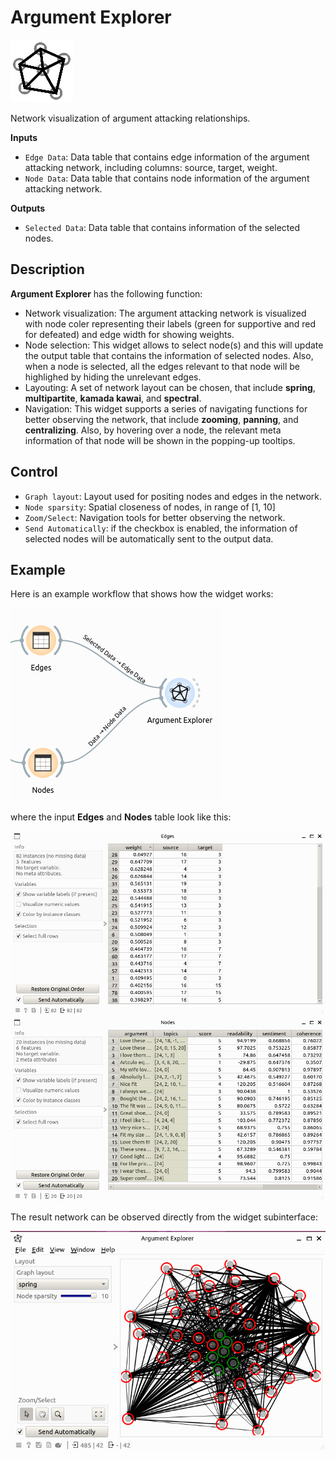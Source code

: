 Argument Explorer
=================

![icon](./icons/OWArgExplorer.png)

Network visualization of argument attacking relationships.

**Inputs**

- `Edge Data`: Data table that contains edge information of the argument attacking network, including columns: source, target, weight.
- `Node Data`: Data table that contains node information of the argument attacking network.

**Outputs**

- `Selected Data`: Data table that contains information of the selected nodes.

Description
-----------

**Argument Explorer** has the following function:

- Network visualization: The argument attacking network is visualized with node coler representing their labels (green for supportive and red for defeated) and edge width for showing weights.
- Node selection: This widget allows to select node(s) and this will update the output table that contains the information of selected nodes. Also, when a node is selected, all the edges relevant to that node will be highlighed by hiding the unrelevant edges.
- Layouting: A set of network layout can be chosen, that include **spring**, **multipartite**, **kamada kawai**, and **spectral**. 
- Navigation: This widget supports a series of navigating functions for better observing the network, that include **zooming**, **panning**, and **centralizing**. Also, by hovering over a node, the relevant meta information of that node will be shown in the popping-up tooltips.

Control
-----------

- `Graph layout`: Layout used for positing nodes and edges in the network.
- `Node sparsity`: Spatial closeness of nodes, in range of [1, 10]
- `Zoom/Select`: Navigation tools for better observing the network.
- `Send Automatically`: if the checkbox is enabled, the information of selected nodes will be automatically sent to the output data. 

Example
-----------

Here is an example workflow that shows how the widget works:

![workflow](./images/wf_explorer.png)

where the input **Edges** and **Nodes** table look like this:

![df_edges](./images/df_edges.png)
![df_ndoes](./images/df_nodes.png)

The result network can be observed directly from the widget subinterface:

![ui](./images/OWArgExplorer.png)
